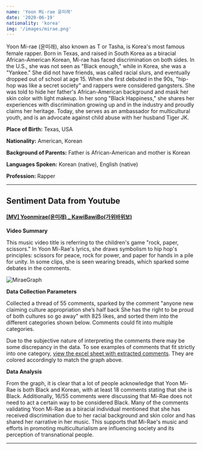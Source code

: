 ```yaml
---
name: 'Yoon Mi-rae 윤미래'
date: '2020-06-19'
nationality: 'korea'
img: '/images/mirae.png'
---
```


Yoon Mi-rae (윤미래), also known as T or Tasha, is Korea's most famous female rapper. Born in Texas, and raised in South Korea as a biracial African-American Korean, Mi-rae has faced discrimination on both sides. In the U.S., she was not seen as "Black enough," while in Korea, she was a "Yankee." She did not have friends, was called racial slurs, and eventually dropped out of school at age 15. When she first debuted in the 90s, "hip-hop was like a secret society" and rappers were considered gangsters. She was told to hide her father's African-American background and mask her skin color with light makeup. In her song "Black Happiness," she shares her experiences with discrimination growing up and in the industry and proudly claims her heritage. Today, she serves as an ambassador for multicultural youth, and is an advocate against child abuse with her husband Tiger JK.

**Place of Birth:** Texas, USA

**Nationality:** American, Korean

**Background of Parents:** Father is African-American and mother is Korean

**Languages Spoken:** Korean (native), English (native)

**Profession:** Rapper

---
## Sentiment Data from Youtube

#### [[MV] Yoonmirae(윤미래) _ KawiBawiBo(가위바위보)](https://www.youtube.com/watch?v=gAzdJCPdkJ4)

**Video Summary**

This music video title is referring to the children's game "rock, paper, scissors." In Yoon Mi-Rae's lyrics, she draws symbolism to hip hop's principles: scissors for peace, rock for power, and paper for hands in a pile for unity. In some clips, she is seen wearing breads, which sparked some debates in the comments.

![MiraeGraph](/images/mirae/miraegraph.svg)


**Data Collection Parameters**

 Collected a thread of 55 comments, sparked by the comment "anyone new claiming culture appropriation she’s half back She has the right to be proud of both cultures so go away" with 825 likes, and sorted them into the different categories shown below. Comments could fit into multiple categories.
 
 Due to the subjective nature of interpreting the comments there may be some discrepancy in the data.
 To see examples of comments that fit strictly into one category, [view the excel sheet with extracted comments](https://docs.google.com/spreadsheets/d/1I0OLaX2n-DolOuLzq0IMx5hv6Jhab-RPM0Rd6wH8dBg/edit?usp=sharing).
 They are colored accordingly to match the graph above.

**Data Analysis**

From the graph, it is clear that a lot of people acknowledge that Yoon Mi-Rae is both Black and Korean, with at least 18 comments stating that she is Black. Additionally, 16/55 comments were discussing that Mi-Rae does not need to act a certain way to be considered Black. Many of the comments validating Yoon Mi-Rae as a biracial individual mentioned that she has received discrimination due to her racial background and skin color and has shared her narrative in her music. This supports that Mi-Rae's music and efforts in promoting multiculturialism are influencing society and its perception of transnational people.

---